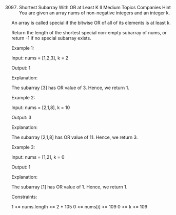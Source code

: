 3097. Shortest Subarray With OR at Least K II
Medium
Topics
Companies
Hint
You are given an array nums of non-negative integers and an integer k.

An array is called special if the bitwise OR of all of its elements is at least k.

Return the length of the shortest special non-empty 
subarray
 of nums, or return -1 if no special subarray exists.

 

Example 1:

Input: nums = [1,2,3], k = 2

Output: 1

Explanation:

The subarray [3] has OR value of 3. Hence, we return 1.

Example 2:

Input: nums = [2,1,8], k = 10

Output: 3

Explanation:

The subarray [2,1,8] has OR value of 11. Hence, we return 3.

Example 3:

Input: nums = [1,2], k = 0

Output: 1

Explanation:

The subarray [1] has OR value of 1. Hence, we return 1.

 

Constraints:

1 <= nums.length <= 2 * 105
0 <= nums[i] <= 109
0 <= k <= 109